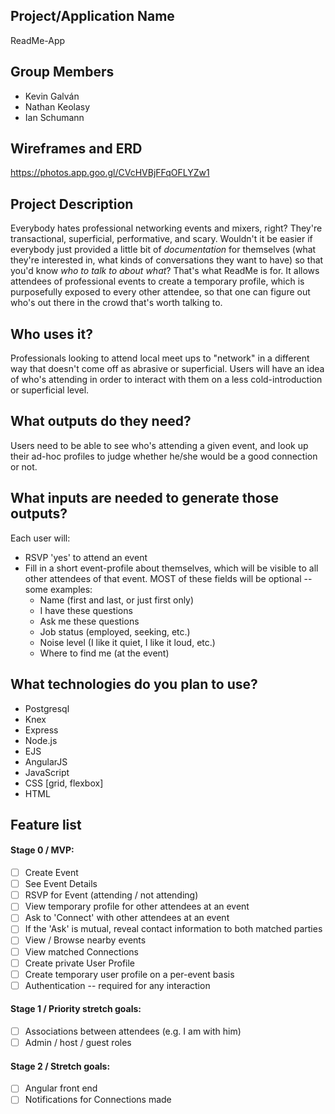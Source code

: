 ## Project/Application Name

ReadMe-App

## Group Members

* Kevin Galván
* Nathan Keolasy
* Ian Schumann

## Wireframes and ERD

https://photos.app.goo.gl/CVcHVBjFFqOFLYZw1

## Project Description

Everybody hates professional networking events and mixers, right? They're transactional, superficial, performative, and scary. Wouldn't it be easier if everybody just provided a little bit of _documentation_ for themselves (what they're interested in, what kinds of conversations they want to have) so that you'd know _who to talk to about what_? That's what ReadMe is for. It allows attendees of professional events to create a temporary profile, which is purposefully exposed to every other attendee, so that one can figure out who's out there in the crowd that's worth talking to.

## Who uses it?

Professionals looking to attend local meet ups to "network" in a different way that doesn't come off as abrasive or superficial. Users will have an idea of who's attending in order to interact with them on a less cold-introduction or superficial level.

## What outputs do they need?

Users need to be able to see who's attending a given event, and look up their ad-hoc profiles to judge whether he/she would be a good connection or not.

## What inputs are needed to generate those outputs?

Each user will:

* RSVP 'yes' to attend an event
* Fill in a short event-profile about themselves, which will be visible to all other attendees of that event. MOST of these fields will be optional -- some examples:
  * Name (first and last, or just first only)
  * I have these questions
  * Ask me these questions
  * Job status (employed, seeking, etc.)
  * Noise level (I like it quiet, I like it loud, etc.)
  * Where to find me (at the event)

## What technologies do you plan to use?

* Postgresql
* Knex
* Express
* Node.js
* EJS
* AngularJS
* JavaScript
* CSS [grid, flexbox]
* HTML

## Feature list

#### Stage 0 / MVP:

* [ ] Create Event
* [ ] See Event Details
* [ ] RSVP for Event (attending / not attending)
* [ ] View temporary profile for other attendees at an event
* [ ] Ask to 'Connect' with other attendees at an event
* [ ] If the 'Ask' is mutual, reveal contact information to both matched parties
* [ ] View / Browse nearby events
* [ ] View matched Connections
* [ ] Create private User Profile
* [ ] Create temporary user profile on a per-event basis
* [ ] Authentication -- required for any interaction

#### Stage 1 / Priority stretch goals:

* [ ] Associations between attendees (e.g. I am with him)
* [ ] Admin / host / guest roles

#### Stage 2 / Stretch goals:

* [ ] Angular front end
* [ ] Notifications for Connections made
